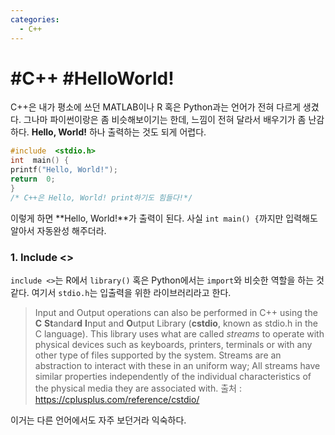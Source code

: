 ```yaml
---
categories:
  - C++
---
```


# #C++ #HelloWorld!

C++은 내가 평소에 쓰던 MATLAB이나 R 혹은 Python과는 언어가 전혀 다르게 생겼다. 그나마 파이썬이랑은 좀 비슷해보이기는 한데, 느낌이 전혀 달라서 배우기가 좀 난감하다. **Hello, World!** 하나 출력하는 것도 되게 어렵다.

```c++
#include  <stdio.h>
int  main() {
printf("Hello, World!");
return  0;
}
/* C++은 Hello, World! print하기도 힘들다!*/
```

이렇게 하면 **Hello, World!**가 출력이 된다. 사실 `int main() {`까지만 입력해도 알아서 자동완성 해주더라.

### 1. Include <>
`include <>`는 R에서 `library()` 혹은 Python에서는 `import`와 비슷한 역할을 하는 것 같다. 여기서 `stdio.h`는 입출력을 위한 라이브러리라고 한다.

> Input and Output operations can also be performed in C++ using the **C**  **St**andar**d**  **I**nput and **O**utput Library (**cstdio**, known as stdio.h in the C language). This library uses what are called _streams_ to operate with physical devices such as keyboards, printers, terminals or with any other type of files supported by the system. Streams are an abstraction to interact with these in an uniform way; All streams have similar properties independently of the individual characteristics of the physical media they are associated with.
> 출처 : https://cplusplus.com/reference/cstdio/

이거는 다른 언어에서도 자주 보던거라 익숙하다.
<!--stackedit_data:
eyJoaXN0b3J5IjpbLTIwMTc5Nzg3NDRdfQ==
-->